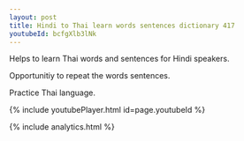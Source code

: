 ```yaml
---
layout: post
title: Hindi to Thai learn words sentences dictionary 417 
youtubeId: bcfgXlb3lNk
---
```

 
 
Helps to learn Thai words and sentences for Hindi speakers.

Opportunitiy to repeat the words sentences. 

Practice Thai language. 
 
{% include youtubePlayer.html id=page.youtubeId %}
 
 
{% include analytics.html %}